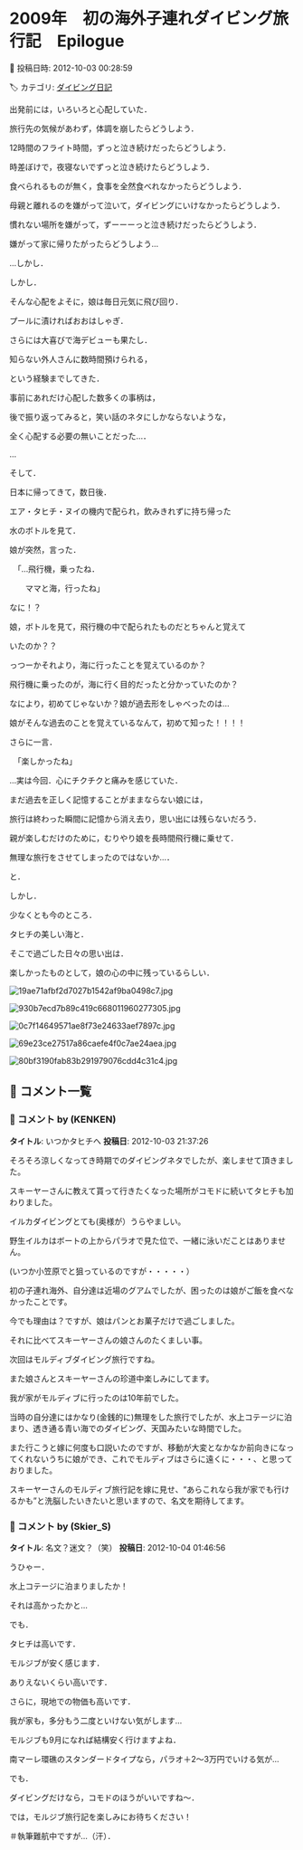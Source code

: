 # 2009年　初の海外子連れダイビング旅行記　Epilogue

📅 投稿日時: 2012-10-03 00:28:59

🏷️ カテゴリ: [ダイビング日記](ce3a7a8d424d112fce83ee85c81a0e344.md)

出発前には，いろいろと心配していた．





旅行先の気候があわず，体調を崩したらどうしよう．


12時間のフライト時間，ずっと泣き続けだったらどうしよう．


時差ぼけで，夜寝ないでずっと泣き続けたらどうしよう．


食べられるものが無く，食事を全然食べれなかったらどうしよう．


母親と離れるのを嫌がって泣いて，ダイビングにいけなかったらどうしよう．


慣れない場所を嫌がって，ずーーーっと泣き続けだったらどうしよう．


嫌がって家に帰りたがったらどうしよう…





…しかし．


しかし．


そんな心配をよそに，娘は毎日元気に飛び回り．


プールに漬ければおおはしゃぎ．


さらには大喜びで海デビューも果たし．


知らない外人さんに数時間預けられる，


という経験までしてきた．


事前にあれだけ心配した数多くの事柄は，


後で振り返ってみると，笑い話のネタにしかならないような，


全く心配する必要の無いことだった…．





…


そして．


日本に帰ってきて，数日後．


エア・タヒチ・ヌイの機内で配られ，飲みきれずに持ち帰った


水のボトルを見て．


娘が突然，言った．





　「…飛行機，乗ったね．


　　ママと海，行ったね」





なに！？


娘，ボトルを見て，飛行機の中で配られたものだとちゃんと覚えて


いたのか？？


っつーかそれより，海に行ったことを覚えているのか？


飛行機に乗ったのが，海に行く目的だったと分かっていたのか？





なにより，初めてじゃないか？娘が過去形をしゃべったのは…


娘がそんな過去のことを覚えているなんて，初めて知った！！！！





さらに一言．


　「楽しかったね」





…実は今回．心にチクチクと痛みを感じていた．


まだ過去を正しく記憶することがままならない娘には，


旅行は終わった瞬間に記憶から消え去り，思い出には残らないだろう．


親が楽しむだけのために，むりやり娘を長時間飛行機に乗せて．


無理な旅行をさせてしまったのではないか…．


と．





しかし．


少なくとも今のところ．


タヒチの美しい海と．


そこで過ごした日々の思い出は．


楽しかったものとして，娘の心の中に残っているらしい． 




![19ae71afbf2d7027b1542af9ba0498c7.jpg](images/19ae71afbf2d7027b1542af9ba0498c7.jpg)



![930b7ecd7b89c419c668011960277305.jpg](images/930b7ecd7b89c419c668011960277305.jpg)






![0c7f14649571ae8f73e24633aef7897c.jpg](images/0c7f14649571ae8f73e24633aef7897c.jpg)



![69e23ce27517a86caefe4f0c7ae24aea.jpg](images/69e23ce27517a86caefe4f0c7ae24aea.jpg)






![80bf3190fab83b291979076cdd4c31c4.jpg](images/80bf3190fab83b291979076cdd4c31c4.jpg)

## 💬 コメント一覧

### 💬 コメント by (KENKEN)
**タイトル**: いつかタヒチへ
**投稿日**: 2012-10-03 21:37:26

そろそろ涼しくなってき時期でのダイビングネタでしたが、楽しませて頂きました。



スキーヤーさんに教えて貰って行きたくなった場所がコモドに続いてタヒチも加わりました。



イルカダイビングとても(奥様が）うらやましい。



野生イルカはボートの上からパラオで見た位で、一緒に泳いだことはありません。

(いつか小笠原でと狙っているのですが・・・・・）



初の子連れ海外、自分達は近場のグアムでしたが、困ったのは娘がご飯を食べなかったことです。

今でも理由は？ですが、娘はパンとお菓子だけで過ごしました。



それに比べてスキーヤーさんの娘さんのたくましい事。



次回はモルディブダイビング旅行ですね。

また娘さんとスキーヤーさんの珍道中楽しみにしてます。



我が家がモルディブに行ったのは10年前でした。

当時の自分達にはかなり(金銭的に)無理をした旅行でしたが、水上コテージに泊まり、透き通る青い海でのダイビング、天国みたいな時間でした。



また行こうと嫁に何度も口説いたのですが、移動が大変となかなか前向きになってくれないうちに娘ができ、これでモルディブはさらに遠くに・・・、と思っておりました。



スキーヤーさんのモルディブ旅行記を嫁に見せ、“あらこれなら我が家でも行けるかも”と洗脳したいきたいと思いますので、名文を期待してます。

### 💬 コメント by (Skier_S)
**タイトル**: 名文？迷文？（笑）
**投稿日**: 2012-10-04 01:46:56

うひゃー．

水上コテージに泊まりましたか！

それは高かったかと…



でも．

タヒチは高いです．

モルジブが安く感じます．

ありえないくらい高いです．

さらに，現地での物価も高いです．

我が家も，多分もう二度といけない気がします…



モルジブも9月になれば結構安く行けますよね．

南マーレ環礁のスタンダードタイプなら，パラオ＋2～3万円でいける気が…



でも．

ダイビングだけなら，コモドのほうがいいですね～．



では，モルジブ旅行記を楽しみにお待ちください！

＃執筆難航中ですが…（汗）．

